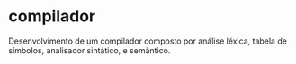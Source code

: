 # compilador
Desenvolvimento de um compilador composto por análise léxica, tabela de símbolos, analisador sintático, e semântico.
